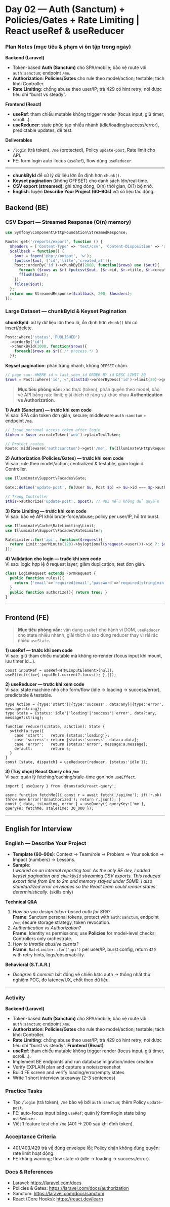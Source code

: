 # Day 02 — Auth (Sanctum) + Policies/Gates + Rate Limiting | React useRef & useReducer

### Plan Notes (mục tiêu & phạm vi ôn tập trong ngày)
**Backend (Laravel)**
- Token-based **Auth (Sanctum)** cho SPA/mobile; bảo vệ route với `auth:sanctum`; endpoint `/me`.  
- **Authorization**: **Policies/Gates** cho rule theo model/action; testable; tách khỏi Controller.  
- **Rate Limiting**: chống abuse theo user/IP; trả 429 có hint retry; nói được tiêu chí “burst vs steady”.

**Frontend (React)**
- **useRef**: tham chiếu mutable không trigger render (focus input, giữ timer, scroll…).  
- **useReducer**: state phức tạp nhiều nhánh (idle/loading/success/error), predictable updates, dễ test.

**Deliverables**
- `/login` (trả token), `/me` (protected), Policy `update-post`, Rate limit cho API.  
- FE: form login auto-focus (`useRef`), flow dùng `useReducer`.

---
- **chunkById** để xử lý dữ liệu lớn ổn định hơn `chunk()`.
- **Keyset pagination** (không OFFSET) cho danh sách lớn/real‑time.
- **CSV export (streamed)**: ghi từng dòng, O(n) thời gian, O(1) bộ nhớ.
- **English**: luyện **Describe Your Project (60–90s)** với số liệu tác động.

## Backend (BE)

### CSV Export — Streamed Response (O(n) memory)
```php
use Symfony\Component\HttpFoundation\StreamedResponse;

Route::get('/reports/export', function () {
  $headers = ['Content-Type' => 'text/csv', 'Content-Disposition' => 'attachment; filename="report.csv"'];
  $callback = function() {
    $out = fopen('php://output', 'w');
    fputcsv($out, ['id','title','created_at']);
    Post::orderBy('id')->chunkById(2000, function($rows) use ($out){
      foreach ($rows as $r) fputcsv($out, [$r->id, $r->title, $r->created_at]);
      fflush($out);
    });
    fclose($out);
  };
  return new StreamedResponse($callback, 200, $headers);
});
```


### Large Dataset — chunkById & Keyset Pagination
**chunkById**: xử lý dữ liệu lớn theo lô, ổn định hơn `chunk()` khi có insert/delete.
```php
Post::where('status','PUBLISHED')
  ->orderBy('id')
  ->chunkById(1000, function($rows){
    foreach($rows as $r){ /* process */ }
  });
```
**Keyset pagination**: phân trang nhanh, không `OFFSET` chậm.
```php
// page sau: WHERE id < last_seen_id ORDER BY id DESC LIMIT 20
$rows = Post::where('id','<',$lastId)->orderByDesc('id')->limit(20)->get();
```


> **Mục tiêu phỏng vấn:** xác thực (token), phân quyền theo model, bảo vệ API bằng rate limit; giải thích rõ ràng sự khác nhau **Authentication vs Authorization**.

**1) Auth (Sanctum) — trước khi xem code**  
Vì sao: SPA cần token đơn giản, secure; middleware `auth:sanctum` + endpoint `/me`.

```php
// Issue personal access token after login
$token = $user->createToken('web')->plainTextToken;

// Protect routes
Route::middleware('auth:sanctum')->get('/me', fn(Illuminate\Http\Request $r) => $r->user());
```

**2) Authorization (Policies/Gates) — trước khi xem code**  
Vì sao: rule theo model/action, centralized & testable, giảm logic ở Controller.

```php
use Illuminate\Support\Facades\Gate;

Gate::define('update-post', fn(User $u, Post $p) => $u->id === $p->author_id);

// Trong Controller
$this->authorize('update-post', $post); // 403 nếu không đủ quyền
```

**3) Rate Limiting — trước khi xem code**  
Vì sao: bảo vệ API khỏi brute-force/abuse; policy per user/IP, hỗ trợ burst.

```php
use Illuminate\Cache\RateLimiting\Limit;
use Illuminate\Support\Facades\RateLimiter;

RateLimiter::for('api', function($request){
  return Limit::perMinute(120)->by(optional($request->user())->id ?: $request->ip());
});
```

**4) Validation cho login — trước khi xem code**  
Vì sao: logic hợp lệ ở request layer; giảm duplication; test đơn giản.

```php
class LoginRequest extends FormRequest {
  public function rules(){
    return ['email'=>'required|email','password'=>'required|string|min:8'];
  }
  public function authorize(){ return true; }
}
```

---

## Frontend (FE)

> **Mục tiêu phỏng vấn:** vận dụng `useRef` cho hành vi DOM, `useReducer` cho state nhiều nhánh; giải thích vì sao dùng reducer thay vì rải rác nhiều `useState`.

**1) useRef — trước khi xem code**  
Vì sao: giữ tham chiếu mutable mà không re-render (focus input khi mount, lưu timer id…).

```tsx
const inputRef = useRef<HTMLInputElement>(null);
useEffect(()=>{ inputRef.current?.focus(); },[]);
```

**2) useReducer — trước khi xem code**  
Vì sao: state machine nhỏ cho form/flow (idle → loading → success/error), predictable & testable.

```tsx
type Action = {type:'start'}|{type:'success', data:any}|{type:'error', message:string};
type State = {status:'idle'|'loading'|'success'|'error', data?:any, message?:string};

function reducer(s:State, a:Action): State {
  switch(a.type){
    case 'start':   return {status:'loading'};
    case 'success': return {status:'success', data:a.data};
    case 'error':   return {status:'error', message:a.message};
    default:        return s;
  }
}
const [state, dispatch] = useReducer(reducer, {status:'idle'});
```

**3) (Tuỳ chọn) React Query cho `/me`**  
Vì sao: quản lý fetching/caching/stale-time gọn hơn `useEffect`.

```tsx
import { useQuery } from '@tanstack/react-query';

async function fetchMe(){ const r = await fetch('/api/me'); if(!r.ok) throw new Error('Unauthorized'); return r.json(); }
const { data, isLoading, error } = useQuery({ queryKey:['me'], queryFn: fetchMe, staleTime: 30_000 });
```

---

## English for Interview

### English — Describe Your Project
- **Template (60–90s)**: Context → Team/role → Problem → Your solution → Impact (numbers) → Lessons.
- **Sample**:  
  *I worked on an internal reporting tool. As the only BE dev, I added keyset pagination and `chunkById` streaming CSV exports. This reduced export time from 8m to 2m and memory stayed under 50MB. I also standardized error envelopes so the React team could render states deterministically.*
 (skills only)

**Technical Q&A**
1) *How do you design token-based auth for SPA?*  
   **Frame**: Sanctum personal tokens, protect with `auth:sanctum`, endpoint `/me`, secure storage strategy, token revocation.  
2) *Authentication vs Authorization?*  
   **Frame**: Identity vs permissions; use **Policies** for model-level checks; Controllers only orchestrate.  
3) *How to throttle abusive clients?*  
   **Frame**: `RateLimiter::for('api')` per user/IP, burst config, return `429` with retry hints, logs/observability.

**Behavioral (S.T.A.R.)**
- *Disagree & commit:* bất đồng về chiến lược auth → thống nhất thử nghiệm POC, đo latency/UX, chốt theo dữ liệu.

---

### Activity
**Backend (Laravel)**
- Token-based **Auth (Sanctum)** cho SPA/mobile; bảo vệ route với `auth:sanctum`; endpoint `/me`.
- **Authorization**: **Policies/Gates** cho rule theo model/action; testable; tách khỏi Controller.
- **Rate Limiting**: chống abuse theo user/IP; trả 429 có hint retry; nói được tiêu chí “burst vs steady”.
**Frontend (React)**
- **useRef**: tham chiếu mutable không trigger render (focus input, giữ timer, scroll…).
- Implement BE endpoints and run database migration/index creation
- Verify EXPLAIN plan and capture a note/screenshot
- Build FE screen and verify loading/error/empty states
- Write 1 short interview takeaway (2–3 sentences)

### Practice Tasks
- Tạo `/login` (trả token), `/me` bảo vệ bởi `auth:sanctum`; thêm Policy `update-post`.  
- FE: auto-focus input bằng `useRef`; quản lý form/login state bằng `useReducer`.  
- Viết 1 feature test cho `/me` (401 → 200 sau khi đính token).

### Acceptance Criteria
- 401/403/429 trả về đúng envelope lỗi; Policy chặn không đúng quyền; rate limit hoạt động.  
- FE không warning; flow state rõ (idle → loading → success/error).

### Docs & References
- Laravel: https://laravel.com/docs  
- Policies & Gates: https://laravel.com/docs/authorization  
- Sanctum: https://laravel.com/docs/sanctum  
- React (Core Hooks): https://react.dev/learn
